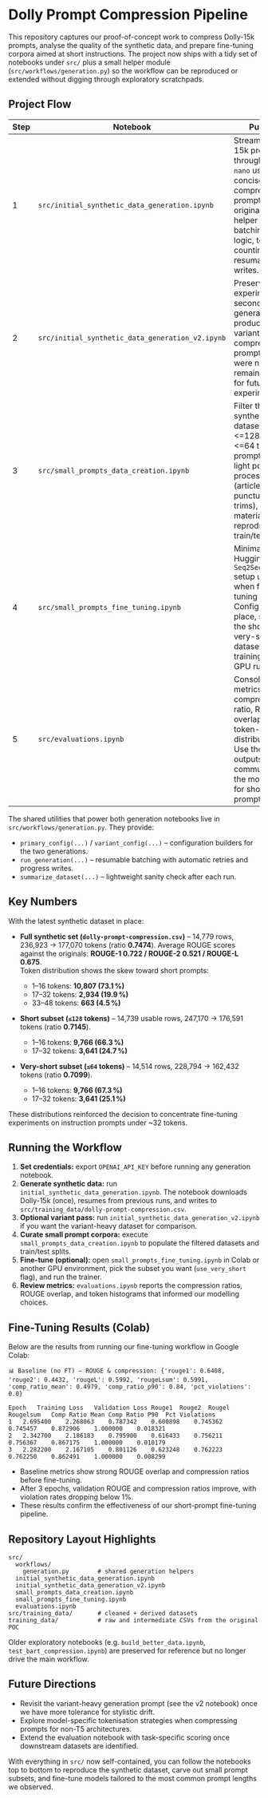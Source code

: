 # Dolly Prompt Compression Pipeline

This repository captures our proof-of-concept work to compress Dolly-15k prompts, analyse the quality of the synthetic data, and prepare fine-tuning corpora aimed at short instructions. The project now ships with a tidy set of notebooks under `src/` plus a small helper module (`src/workflows/generation.py`) so the workflow can be reproduced or extended without digging through exploratory scratchpads.

## Project Flow

| Step | Notebook | Purpose | Main Outputs |
| --- | --- | --- | --- |
| 1 | `src/initial_synthetic_data_generation.ipynb` | Stream Dolly-15k prompts through `gpt-5-nano` using the concise compression prompt from our original run. The helper handles batching, retry logic, token counting, and resumable writes. | `src/training_data/dolly-prompt-compression.csv` |
| 2 | `src/initial_synthetic_data_generation_v2.ipynb` | Preserve the experimental second generation that produced two variants plus a compressed prompt. Results were noisier but remain available for future experimentation. | `src/training_data/dolly-prompt-compression-v2.csv` |
| 3 | `src/small_prompts_data_creation.ipynb` | Filter the synthetic dataset to <=128 and <=64 token prompts, apply light post-processing (article + punctuation trims), and materialise reproducible train/test splits. | `dolly-short-prompt-compression.csv`, `dolly-very-short-prompt-compression.csv`, `dsp-*.csv`, `dvsp-*.csv` |
| 4 | `src/small_prompts_fine_tuning.ipynb` | Minimal Hugging Face `Seq2SeqTrainer` setup used when fine-tuning on Colab. Configure it in-place, swap in the short or very-short dataset, and run training on a GPU runtime. | Generates models (e.g. `dotslashderek/small-prompt-compression`) |
| 5 | `src/evaluations.ipynb` | Consolidated metrics: compression ratio, ROUGE overlap, and token-length distributions. Use these outputs when communicating the motivation for short-prompt models. | Console summaries for README / reports |

The shared utilities that power both generation notebooks live in `src/workflows/generation.py`. They provide:

- `primary_config(...)` / `variant_config(...)` – configuration builders for the two generations.
- `run_generation(...)` – resumable batching with automatic retries and progress writes.
- `summarize_dataset(...)` – lightweight sanity check after each run.

## Key Numbers

With the latest synthetic dataset in place:

- **Full synthetic set (`dolly-prompt-compression.csv`)** – 14,779 rows, 236,923 → 177,070 tokens (ratio **0.7474**). Average ROUGE scores against the originals: **ROUGE-1 0.722 / ROUGE-2 0.521 / ROUGE-L 0.675**.  
  Token distribution shows the skew toward short prompts:  
  - 1–16 tokens: **10,807 (73.1 %)**  
  - 17–32 tokens: **2,934 (19.9 %)**  
  - 33–48 tokens: **663 (4.5 %)**

- **Short subset (`≤128` tokens)** – 14,739 usable rows, 247,170 → 176,591 tokens (ratio **0.7145**).  
  - 1–16 tokens: **9,766 (66.3 %)**  
  - 17–32 tokens: **3,641 (24.7 %)**

- **Very-short subset (`≤64` tokens)** – 14,514 rows, 228,794 → 162,432 tokens (ratio **0.7099**).  
  - 1–16 tokens: **9,766 (67.3 %)**  
  - 17–32 tokens: **3,641 (25.1 %)**

These distributions reinforced the decision to concentrate fine-tuning experiments on instruction prompts under ~32 tokens.

## Running the Workflow

1. **Set credentials:** export `OPENAI_API_KEY` before running any generation notebook.  
2. **Generate synthetic data:** run `initial_synthetic_data_generation.ipynb`. The notebook downloads Dolly-15k (once), resumes from previous runs, and writes to `src/training_data/dolly-prompt-compression.csv`.  
3. **Optional variant pass:** run `initial_synthetic_data_generation_v2.ipynb` if you want the variant-heavy dataset for comparison.  
4. **Curate small prompt corpora:** execute `small_prompts_data_creation.ipynb` to populate the filtered datasets and train/test splits.  
5. **Fine-tune (optional):** open `small_prompts_fine_tuning.ipynb` in Colab or another GPU environment, pick the subset you want (`use_very_short` flag), and run the trainer.  
6. **Review metrics:** `evaluations.ipynb` reports the compression ratios, ROUGE overlap, and token histograms that informed our modelling choices.

## Fine-Tuning Results (Colab)

Below are the results from running our fine-tuning workflow in Google Colab:

```
📊 Baseline (no FT) — ROUGE & compression: {'rouge1': 0.6408, 'rouge2': 0.4432, 'rougeL': 0.5992, 'rougeLsum': 0.5991, 'comp_ratio_mean': 0.4979, 'comp_ratio_p90': 0.84, 'pct_violations': 0.0}

Epoch	Training Loss	Validation Loss	Rouge1	Rouge2	Rougel	Rougelsum	Comp Ratio Mean	Comp Ratio P90	Pct Violations
1	2.695400	2.268063	0.787342	0.600898	0.745362	0.745457	0.872906	1.000000	0.018321
2	2.342700	2.186183	0.795900	0.616433	0.756211	0.756367	0.867175	1.000000	0.010179
3	2.282200	2.167105	0.801126	0.623248	0.762223	0.762250	0.862491	1.000000	0.008299
```

- Baseline metrics show strong ROUGE overlap and compression ratios before fine-tuning.
- After 3 epochs, validation ROUGE and compression ratios improve, with violation rates dropping below 1%.
- These results confirm the effectiveness of our short-prompt fine-tuning pipeline.

## Repository Layout Highlights

```
src/
  workflows/
    generation.py        # shared generation helpers
  initial_synthetic_data_generation.ipynb
  initial_synthetic_data_generation_v2.ipynb
  small_prompts_data_creation.ipynb
  small_prompts_fine_tuning.ipynb
  evaluations.ipynb
src/training_data/       # cleaned + derived datasets
training_data/           # raw and intermediate CSVs from the original POC
```

Older exploratory notebooks (e.g. `build_better_data.ipynb`, `test_bart_compression.ipynb`) are preserved for reference but no longer drive the main workflow.

## Future Directions

- Revisit the variant-heavy generation prompt (see the v2 notebook) once we have more tolerance for stylistic drift.
- Explore model-specific tokenisation strategies when compressing prompts for non-T5 architectures.
- Extend the evaluation notebook with task-specific scoring once downstream datasets are identified.

With everything in `src/` now self-contained, you can follow the notebooks top to bottom to reproduce the synthetic dataset, carve out small prompt subsets, and fine-tune models tailored to the most common prompt lengths we observed.
